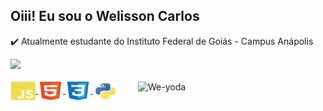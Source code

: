## Oiii! Eu sou o Welisson Carlos
✔️ Atualmente estudante do Instituto Federal de  Goiás - Campus Anápolis 

<div>
  <a href="https://github.com/welissoncarlz">
  <img height="180em" src="https://github-readme-stats.vercel.app/api?username=welissoncarlz&show_icons=true&theme=dark&include_all_commits=true&count_private=true"/>
</div>
  
<div style="display: inline_block"><br>
  <img align="center" alt="We-Js" height="30" width="40" src="https://raw.githubusercontent.com/devicons/devicon/master/icons/javascript/javascript-plain.svg">
  <img align="center" alt="We-HTML" height="30" width="40" src="https://raw.githubusercontent.com/devicons/devicon/master/icons/html5/html5-original.svg">
  <img align="center" alt="We-CSS" height="30" width="40" src="https://raw.githubusercontent.com/devicons/devicon/master/icons/css3/css3-original.svg">
  <img align="center" alt="We-Python" height="30" width="40" src="https://raw.githubusercontent.com/devicons/devicon/master/icons/python/python-original.svg">
  <img align="right" alt="We-yoda" height="200" width="300"  src="http://49.media.tumblr.com/4f3f84a466851c16f55ac699ceb30202/tumblr_o28hm2MDAH1uw7i1fo1_1280.gif">
</div>
